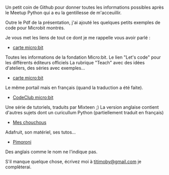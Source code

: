 Un petit coin de Github pour donner toutes les informations possibles après le Meetup Python qui a eu la gentillesse de m'acceuillir.

Outre le Pdf de la présentation, j'ai ajouté les quelques petits exemples de code pour Microbit montrés.

Je vous met les liens de tout ce dont je me rappelle vous avoir parlé :

* [carte micro:bit](http://microbit.org/)

Toutes les informations de la fondation Micro:bit.
Le lien "Let's code" pour les différents éditeurs officiels
La rubrique "Teach" avec des idées d'ateliers, des séries avec exemples...

* [carte micro:bit](http://microbit.org/fr/)

Le même portail mais en français (quand la traduction a été faite).

* [CodeClub micro:bit](https://codeclubprojects.org/fr-FR/microbit/)

Une série de tutoriels, traduits par Mixteen ;)
La version anglaise contient d'autres sujets dont un curicullum Python (partiellement traduit en français)

* [Mes chouchous](https://www.adafruit.com/)

Adafruit, son matériel, ses tutos...

* [Pimoroni](https://shop.pimoroni.com/)

Des anglais comme le nom ne l'indique pas.

S'il manque quelque chose, écrivez moi à [titimoby@gmail.com](mailto:titimoby@gmail.com) je complèterai.